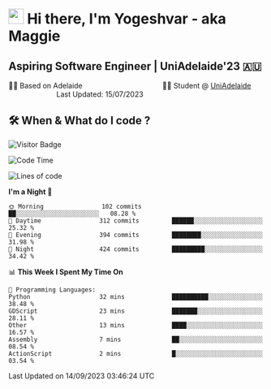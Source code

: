<h1><img src="https://emojis.slackmojis.com/emojis/images/1531849430/4246/blob-sunglasses.gif?1531849430" width="30"/> Hi there, I'm Yogeshvar - aka Maggie</h1>

## Aspiring Software Engineer | UniAdelaide'23 🇦🇺  
🏂🏻  Based on Adelaide &nbsp;&nbsp;&nbsp;&nbsp;&nbsp;&nbsp;&nbsp;&nbsp;&nbsp;&nbsp;&nbsp;&nbsp;&nbsp;&nbsp;&nbsp;&nbsp;&nbsp;&nbsp;&nbsp;&nbsp;&nbsp;&nbsp;&nbsp;&nbsp;&nbsp;&nbsp;&nbsp;&nbsp;&nbsp;&nbsp;&nbsp;&nbsp;&nbsp;&nbsp;&nbsp;&nbsp;&nbsp;&nbsp;&nbsp;👨‍💻 Student @ [UniAdelaide](https://www.adelaide.edu.au)   &nbsp;&nbsp;&nbsp;&nbsp;&nbsp;&nbsp;&nbsp;&nbsp;&nbsp;&nbsp;&nbsp;&nbsp;&nbsp;&nbsp;&nbsp;&nbsp;&nbsp;&nbsp;&nbsp;&nbsp;&nbsp;&nbsp;&nbsp;&nbsp;Last Updated: 15/07/2023

## 🛠 When & What do I code ?  

![Visitor Badge](https://visitor-badge.feriirawann.repl.co?username=yogeshvar&repo=yogeshvar&label=Visitors&style=plastic&color=%23457BFF&contentType=svg)

<!--START_SECTION:waka-->
![Code Time](http://img.shields.io/badge/Code%20Time-2%2C296%20hrs%2019%20mins-blue)

![Lines of code](https://img.shields.io/badge/From%20Hello%20World%20I%27ve%20Written-4.2%20million%20lines%20of%20code-blue)

**I'm a Night 🦉** 

```text
🌞 Morning                102 commits         ██░░░░░░░░░░░░░░░░░░░░░░░   08.28 % 
🌆 Daytime                312 commits         ██████░░░░░░░░░░░░░░░░░░░   25.32 % 
🌃 Evening                394 commits         ████████░░░░░░░░░░░░░░░░░   31.98 % 
🌙 Night                  424 commits         █████████░░░░░░░░░░░░░░░░   34.42 % 
```


📊 **This Week I Spent My Time On** 

```text
💬 Programming Languages: 
Python                   32 mins             ██████████░░░░░░░░░░░░░░░   38.48 % 
GDScript                 23 mins             ███████░░░░░░░░░░░░░░░░░░   28.11 % 
Other                    13 mins             ████░░░░░░░░░░░░░░░░░░░░░   16.57 % 
Assembly                 7 mins              ██░░░░░░░░░░░░░░░░░░░░░░░   08.54 % 
ActionScript             2 mins              █░░░░░░░░░░░░░░░░░░░░░░░░   03.54 % 
```


 Last Updated on 14/09/2023 03:46:24 UTC
<!--END_SECTION:waka-->

